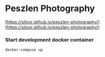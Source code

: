 # Peszlen Photography

[https://siloor.github.io/peszlen-photography/](https://siloor.github.io/peszlen-photography/)

### Start development docker container

`docker-compose up`
